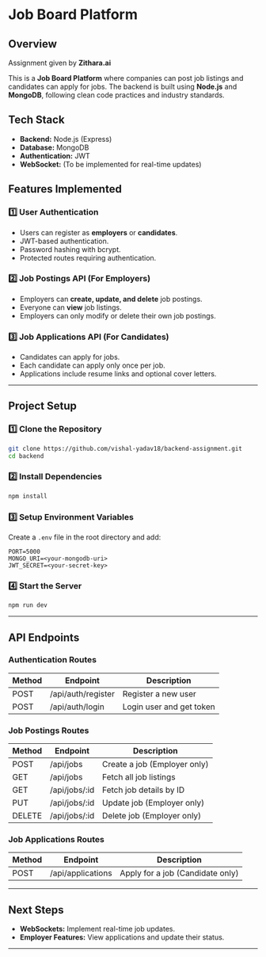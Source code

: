 # Job Board Platform

## Overview

Assignment given by **Zithara.ai**

This is a **Job Board Platform** where companies can post job listings and candidates can apply for jobs. The backend is built using **Node.js** and **MongoDB**, following clean code practices and industry standards.

## Tech Stack

- **Backend:** Node.js (Express)
- **Database:** MongoDB
- **Authentication:** JWT
- **WebSocket:** (To be implemented for real-time updates)

## Features Implemented

### 1️⃣ **User Authentication**

- Users can register as **employers** or **candidates**.
- JWT-based authentication.
- Password hashing with bcrypt.
- Protected routes requiring authentication.

### 2️⃣ **Job Postings API** (For Employers)

- Employers can **create, update, and delete** job postings.
- Everyone can **view** job listings.
- Employers can only modify or delete their own job postings.

### 3️⃣ **Job Applications API** (For Candidates)

- Candidates can apply for jobs.
- Each candidate can apply only once per job.
- Applications include resume links and optional cover letters.

---

## Project Setup

### **1️⃣ Clone the Repository**

```sh
git clone https://github.com/vishal-yadav18/backend-assignment.git
cd backend
```

### **2️⃣ Install Dependencies**

```sh
npm install
```

### **3️⃣ Setup Environment Variables**

Create a `.env` file in the root directory and add:

```env
PORT=5000
MONGO_URI=<your-mongodb-uri>
JWT_SECRET=<your-secret-key>
```

### **4️⃣ Start the Server**

```sh
npm run dev
```

---

## API Endpoints

### **Authentication Routes**

| Method | Endpoint           | Description              |
| ------ | ------------------ | ------------------------ |
| POST   | /api/auth/register | Register a new user      |
| POST   | /api/auth/login    | Login user and get token |

### **Job Postings Routes**

| Method | Endpoint       | Description                  |
| ------ | -------------- | ---------------------------- |
| POST   | /api/jobs      | Create a job (Employer only) |
| GET    | /api/jobs      | Fetch all job listings       |
| GET    | /api/jobs/\:id | Fetch job details by ID      |
| PUT    | /api/jobs/\:id | Update job (Employer only)   |
| DELETE | /api/jobs/\:id | Delete job (Employer only)   |

### **Job Applications Routes**

| Method | Endpoint          | Description                      |
| ------ | ----------------- | -------------------------------- |
| POST   | /api/applications | Apply for a job (Candidate only) |

---

## Next Steps

- **WebSockets:** Implement real-time job updates.
- **Employer Features:** View applications and update their status.

---